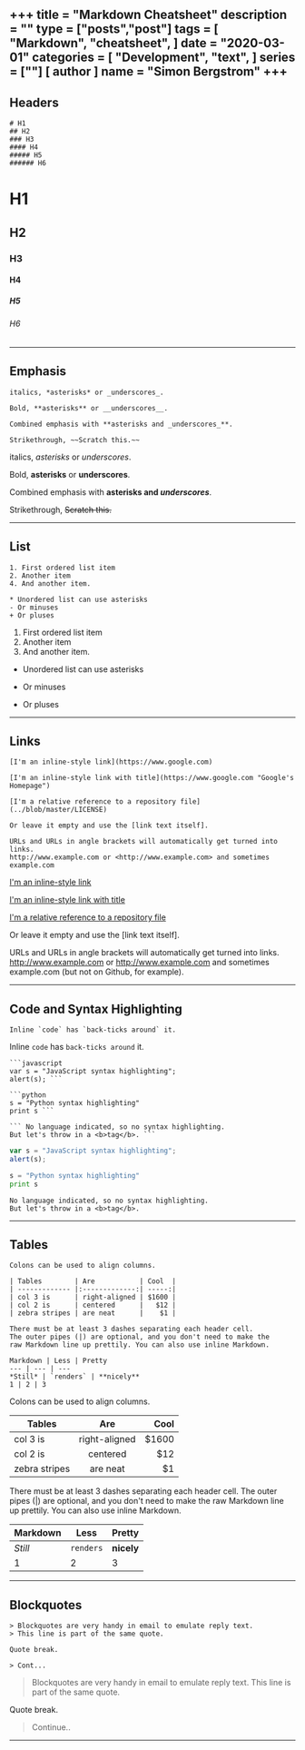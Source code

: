 +++
title = "Markdown Cheatsheet"
description = ""
type = ["posts","post"]
tags = [
    "Markdown",
    "cheatsheet",
]
date = "2020-03-01"
categories = [
    "Development",
    "text",
]
series = [""]
[ author ]
  name = "Simon Bergstrom"
+++
---
## Headers
```
# H1
## H2
### H3
#### H4
##### H5
###### H6

```
# H1
## H2
### H3
#### H4
##### H5
###### H6

---

## Emphasis

```
italics, *asterisks* or _underscores_.

Bold, **asterisks** or __underscores__.

Combined emphasis with **asterisks and _underscores_**.

Strikethrough, ~~Scratch this.~~
```
italics, *asterisks* or _underscores_.

Bold, **asterisks** or __underscores__.

Combined emphasis with **asterisks and _underscores_**.

Strikethrough, ~~Scratch this.~~

---

## List
```
1. First ordered list item
2. Another item
4. And another item.

* Unordered list can use asterisks
- Or minuses
+ Or pluses
```
1. First ordered list item
2. Another item
4. And another item.


* Unordered list can use asterisks
- Or minuses
+ Or pluses

---

## Links

```
[I'm an inline-style link](https://www.google.com)

[I'm an inline-style link with title](https://www.google.com "Google's Homepage")

[I'm a relative reference to a repository file](../blob/master/LICENSE)

Or leave it empty and use the [link text itself].

URLs and URLs in angle brackets will automatically get turned into links.
http://www.example.com or <http://www.example.com> and sometimes
example.com
```
[I'm an inline-style link](https://www.google.com)

[I'm an inline-style link with title](https://www.google.com "Google's Homepage")

[I'm a relative reference to a repository file](../blob/master/LICENSE)

Or leave it empty and use the [link text itself].

URLs and URLs in angle brackets will automatically get turned into links.
http://www.example.com or <http://www.example.com> and sometimes
example.com (but not on Github, for example).

---

## Code and Syntax Highlighting

```
Inline `code` has `back-ticks around` it.
```
Inline `code` has `back-ticks around` it.

```
```javascript
var s = "JavaScript syntax highlighting";
alert(s); ```

```python
s = "Python syntax highlighting"
print s ```

``` No language indicated, so no syntax highlighting.
But let's throw in a <b>tag</b>. ```
```

```javascript
var s = "JavaScript syntax highlighting";
alert(s);
```
 
```python
s = "Python syntax highlighting"
print s
```
 
```
No language indicated, so no syntax highlighting. 
But let's throw in a <b>tag</b>.
```
---

## Tables

```
Colons can be used to align columns.

| Tables        | Are           | Cool  |
| ------------- |:-------------:| -----:|
| col 3 is      | right-aligned | $1600 |
| col 2 is      | centered      |   $12 |
| zebra stripes | are neat      |    $1 |

There must be at least 3 dashes separating each header cell.
The outer pipes (|) are optional, and you don't need to make the
raw Markdown line up prettily. You can also use inline Markdown.

Markdown | Less | Pretty
--- | --- | ---
*Still* | `renders` | **nicely**
1 | 2 | 3
```

Colons can be used to align columns.

| Tables        | Are           | Cool  |
| ------------- |:-------------:| -----:|
| col 3 is      | right-aligned | $1600 |
| col 2 is      | centered      |   $12 |
| zebra stripes | are neat      |    $1 |

There must be at least 3 dashes separating each header cell.
The outer pipes (|) are optional, and you don't need to make the
raw Markdown line up prettily. You can also use inline Markdown.

Markdown | Less | Pretty
--- | --- | ---
*Still* | `renders` | **nicely**
1 | 2 | 3

---

## Blockquotes

```
> Blockquotes are very handy in email to emulate reply text.
> This line is part of the same quote.

Quote break.

> Cont... 
```
> Blockquotes are very handy in email to emulate reply text.
> This line is part of the same quote.

Quote break.

> Continue..

---

## 


